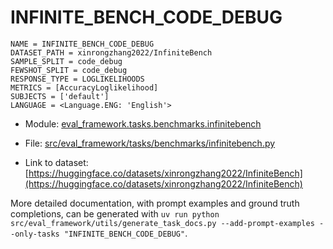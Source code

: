# INFINITE_BENCH_CODE_DEBUG

````
NAME = INFINITE_BENCH_CODE_DEBUG
DATASET_PATH = xinrongzhang2022/InfiniteBench
SAMPLE_SPLIT = code_debug
FEWSHOT_SPLIT = code_debug
RESPONSE_TYPE = LOGLIKELIHOODS
METRICS = [AccuracyLoglikelihood]
SUBJECTS = ['default']
LANGUAGE = <Language.ENG: 'English'>
````

- Module: [eval_framework.tasks.benchmarks.infinitebench](eval_framework.tasks.benchmarks.infinitebench)

- File: [src/eval_framework/tasks/benchmarks/infinitebench.py](../../src/eval_framework/tasks/benchmarks/infinitebench.py)

- Link to dataset: [https://huggingface.co/datasets/xinrongzhang2022/InfiniteBench](https://huggingface.co/datasets/xinrongzhang2022/InfiniteBench)

More detailed documentation, with prompt examples and ground truth completions, can be generated with `uv run python src/eval_framework/utils/generate_task_docs.py --add-prompt-examples --only-tasks "INFINITE_BENCH_CODE_DEBUG"`.
